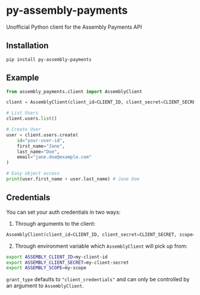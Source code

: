 # py-assembly-payments
Unofficial Python client for the Assembly Payments API

## Installation
```
pip install py-assembly-payments
```

## Example
```python
from assembly_payments.client import AssemblyClient

client = AssemblyClient(client_id=CLIENT_ID, client_secret=CLIENT_SECRET)

# List Users
client.users.list()

# Create User
user = client.users.create(
    id="your-user-id",
    first_name="Jane",
    last_name="Doe",
    email="jane.doe@example.com"
)

# Easy object access
print(user.first_name + user.last_name) # Jane Doe
```

## Credentials
You can set your auth credentials in two ways:

1. Through arguments to the client:
```python
AssemblyClient(client_id=CLIENT_ID, client_secret=CLIENT_SECRET, scope=CLIENT_SCOPE, grant_type="client_credentials")
```

2. Through environment variable which `AssemblyClient` will pick up from:

```bash
export ASSEMBLY_CLIENT_ID=my-client-id
export ASSEMBLY_CLIENT_SECRET=my-client-secret
export ASSEMBLY_SCOPE=my-scope
```

`grant_type` defaults to `"client_credentials"` and can only be controlled by an argument to `AssemblyClient`.